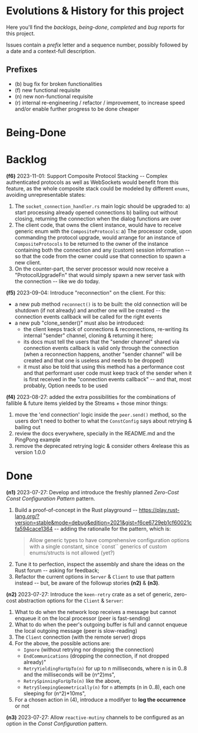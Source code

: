 # Evolutions & History for this project

Here you'll find the *backlogs*, *being-done*, *completed* and *bug reports* for this project.

Issues contain a *prefix* letter and a sequence number, possibly followed by a date and a context-full description.



## Prefixes

  - (b) bug fix for broken functionalities
  - (f) new functional requisite
  - (n) new non-functional requisite
  - (r) internal re-engineering / refactor / improvement, to increase speed and/or enable further progress to be done cheaper



# Being-Done




# Backlog

**(f6)** 2023-11-01: Support Composite Protocol Stacking -- Complex authenticated protocols as well as WebSockets would benefit from this feature, as the whole composite stack could be modeled by different `enums`, avoiding unrepresentable states:
  1) The `socket_connection_handler.rs` main logic should be upgraded to:
    a) start processing already opened connections
    b) bailing out without closing, returning the connection when the dialog functions are over
  2) The client code, that owns the client instance, would have to receive generic enum with the `CompositeProtocols`:
    a) The processor code, upon commanding the protocol upgrade, would arrange for an instance of `CompositeProtocols` to be returned to the owner of the instance
       containing both the connection and any (custom) session information -- so that the code from the owner could use that connection to spawn a new client.
  3) On the counter-part, the server processor would now receive a "ProtocolUpgradeFn" that would simply spawn a new server task with the connection -- like we do today.

**(f5)** 2023-09-04: Introduce "reconnection" on the client. For this:
  - a new pub method `reconnect()` is to be built: the old connection will be shutdown (if not already) and another one will be created
    -- the connection events callback will be called for the right events
  - a new pub "clone_sender()" must also be introduced:
    - the client keeps track of connections & reconnections, re-writing its internal "sender" channel, cloning & returning it here;
    - its docs must tell the users that the "sender channel" shared via connection events callback is valid only through the connection
      (when a reconnection happens, another "sender channel" will be created and that one is useless and needs to be dropped)
    - it must also be told that using this method has a performance cost and that performant user code must keep track of the sender when
      it is first received in the "connection events callback" -- and that, most probably, Option<UnsafeCell> needs to be used

**(f4)** 2023-08-27: added the extra possibilities for the combinations of fallible & future items yielded by the Streams + those minor things:
1) move the 'end connection' logic inside the `peer.send()` method, so the users don't need to bother to what the `ConstConfig` says about retrying & bailing out
2) review the docs everywhere, specially in the README.md and the PingPong example
3) remove the deprecated retrying logic & consider others
4release this as version 1.0.0



# Done

**(n1)** 2023-07-27: Develop and introduce the freshly planned *Zero-Cost Const Configuration Pattern* pattern.
1) Build a proof-of-concept in the Rust playground -- https://play.rust-lang.org/?version=stable&mode=debug&edition=2021&gist=f6ce6729eb1cf60021cfa594cace1364 -- adding the rationalle for the pattern, which is:
   > Allow generic types to have comprehensive configuration options with a single constant, since `const`` generics of custom enums/structs is not allowed (yet?)
2) Tune it to perfection, inspect the assembly and share the ideas on the Rust forum -- asking for feedback;
3) Refactor the current options in `Server` & `Client` to use that pattern instead -- but, be aware of the followup stories **(n2)** & **(n3)**.

**(n2)** 2023-07-27: Introduce the `keen-retry` crate as a set of generic, zero-cost abstraction options for the `Client` & `Server`:
1) What to do when the network loop receives a message but cannot enqueue it on the local processor (peer is fast-sending)
2) What to do when the peer's outgoing buffer is full and cannot enqueue the local outgoing message (peer is slow-reading)
3) The `Client` connection (with the remote server) drops
4) For the above, the possible actions are:
     - `Ignore` (without retrying nor dropping the connection)
     - `EndCommunications` (dropping the connection, if not dropped already)"
     - `RetryYieldingForUpTo(n)` for up to n milliseconds, where n is in 0..8 and the milliseconds will be (n^2)ms",
     - `RetrySpinningForUpTo(n)` like the above,
     - `RetrySleepingGeometrically(n)` for `n` attempts (n in 0..8), each one sleeping for (n^2)*10ms",
5) For a chosen action in (4), introduce a modifyer to **log the occurrence** or not

**(n3)** 2023-07-27: Allow `reactive-mutiny` channels to be configured as an option in the *Const Configuration* pattern.
